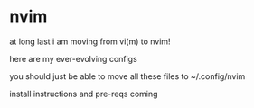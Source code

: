 # nvim

at long last i am moving from vi(m) to nvim!

here are my ever-evolving configs

you should just be able to move all these files to
~/.config/nvim

install instructions and pre-reqs coming

